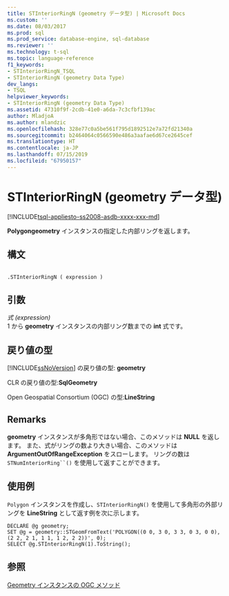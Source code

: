 ```yaml
---
title: STInteriorRingN (geometry データ型) | Microsoft Docs
ms.custom: ''
ms.date: 08/03/2017
ms.prod: sql
ms.prod_service: database-engine, sql-database
ms.reviewer: ''
ms.technology: t-sql
ms.topic: language-reference
f1_keywords:
- STInteriorRingN_TSQL
- STInteriorRingN (geometry Data Type)
dev_langs:
- TSQL
helpviewer_keywords:
- STInteriorRingN (geometry Data Type)
ms.assetid: 47310f9f-2cdb-41e0-a6da-7c3cfbf139ac
author: MladjoA
ms.author: mlandzic
ms.openlocfilehash: 328e77c0a5be561f795d1892512e7a72fd21340a
ms.sourcegitcommit: b2464064c0566590e486a3aafae6d67ce2645cef
ms.translationtype: HT
ms.contentlocale: ja-JP
ms.lasthandoff: 07/15/2019
ms.locfileid: "67950157"
---
```

# <a name="stinteriorringn-geometry-data-type"></a>STInteriorRingN (geometry データ型)
[!INCLUDE[tsql-appliesto-ss2008-asdb-xxxx-xxx-md](../../includes/tsql-appliesto-ss2008-asdb-xxxx-xxx-md.md)]

**Polygongeometry** インスタンスの指定した内部リングを返します。
  
## <a name="syntax"></a>構文  
  
```  
  
.STInteriorRingN ( expression )  
```  
  
## <a name="arguments"></a>引数  
 *式 (expression)*  
 1 から **geometry** インスタンスの内部リング数までの **int** 式です。  
  
## <a name="return-types"></a>戻り値の型  
 [!INCLUDE[ssNoVersion](../../includes/ssnoversion-md.md)] の戻り値の型: **geometry**  
  
 CLR の戻り値の型:**SqlGeometry**  
  
 Open Geospatial Consortium (OGC) の型:**LineString**  
  
## <a name="remarks"></a>Remarks  
 **geometry** インスタンスが多角形ではない場合、このメソッドは **NULL** を返します。 また、式がリングの数より大きい場合、このメソッドは **ArgumentOutOfRangeException** をスローします。 リングの数は `STNumInteriorRing``()` を使用して返すことができます。  
  
## <a name="examples"></a>使用例  
 `Polygon` インスタンスを作成し、`STInteriorRingN()` を使用して多角形の外部リングを **LineString** として返す例を次に示します。  
  
```  
DECLARE @g geometry;  
SET @g = geometry::STGeomFromText('POLYGON((0 0, 3 0, 3 3, 0 3, 0 0),(2 2, 2 1, 1 1, 1 2, 2 2))', 0);  
SELECT @g.STInteriorRingN(1).ToString();  
```  
  
## <a name="see-also"></a>参照  
 [Geometry インスタンスの OGC メソッド](../../t-sql/spatial-geometry/ogc-methods-on-geometry-instances.md)  
  
  

